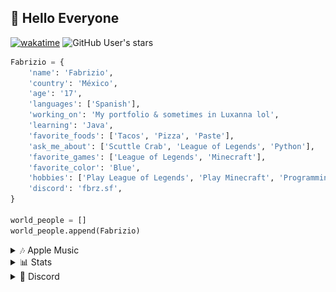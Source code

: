 ## 💠 Hello Everyone

[![wakatime](https://wakatime.com/badge/user/fb5a1b44-cf05-44dd-9651-e6216924c822.svg)](https://wakatime.com/@fb5a1b44-cf05-44dd-9651-e6216924c822)
![GitHub User's stars](https://img.shields.io/github/stars/FabrizioCoder?label=user%20stars)

```python
Fabrizio = {
    'name': 'Fabrizio',
    'country': 'México',
    'age': '17',
    'languages': ['Spanish'],
    'working_on': 'My portfolio & sometimes in Luxanna lol',
    'learning': 'Java',
    'favorite_foods': ['Tacos', 'Pizza', 'Paste'],
    'ask_me_about': ['Scuttle Crab', 'League of Legends', 'Python'],
    'favorite_games': ['League of Legends', 'Minecraft'],
    'favorite_color': 'Blue',
    'hobbies': ['Play League of Legends', 'Play Minecraft', 'Programming'],
    'discord': 'fbrz.sf',
}

world_people = []
world_people.append(Fabrizio)
```
<details>
<summary>🎶 Apple Music</summary>
<br>

[![Apple Music GitHub profile](https://music-profile.rayriffy.com/theme/dark.svg?uid=001438.f439551bb54d412fb491f85906f02831.0436)](https://github.com/rayriffy/apple-music-github-profile)

</details>

<details>
<summary>📊 Stats</summary>
<br>

[![](https://raw.githubusercontent.com/FabrizioCoder/FabrizioCoder/master/profile-summary-card-output/nord_dark/0-profile-details.svg)](https://github.com/vn7n24fzkq/github-profile-summary-cards)
[![](https://raw.githubusercontent.com/FabrizioCoder/FabrizioCoder/master/profile-summary-card-output/nord_dark/1-repos-per-language.svg)](https://github.com/vn7n24fzkq/github-profile-summary-cards) [![](https://raw.githubusercontent.com/FabrizioCoder/FabrizioCoder/master/profile-summary-card-output/nord_dark/2-most-commit-language.svg)](https://github.com/vn7n24fzkq/github-profile-summary-cards)
[![](https://raw.githubusercontent.com/FabrizioCoder/FabrizioCoder/master/profile-summary-card-output/nord_dark/3-stats.svg)](https://github.com/vn7n24fzkq/github-profile-summary-cards) [![](https://raw.githubusercontent.com/FabrizioCoder/FabrizioCoder/master/profile-summary-card-output/nord_dark/4-productive-time.svg)](https://github.com/vn7n24fzkq/github-profile-summary-cards)
  
<a href="https://wakatime.com/@FabrizioCoder" target="_blank">
	<img src="https://github-readme-stats.vercel.app/api/wakatime?username=FabrizioCoder&border_radius=5px&theme=dark&bg_color=1f1f1f&border_color=1f1f1f&icon_color=58a6ff&show_icons=true&custom_title=Weekly%20Stats&langs_count=3">
</a>

<!--START_SECTION:waka-->

```txt
TypeScript   1 hr 12 mins    ████████████████████████▓   98.98 %
JSON         0 secs          ▒░░░░░░░░░░░░░░░░░░░░░░░░   01.02 %
```

<!--END_SECTION:waka--> 
    
</details>


<details>
<summary>🔰 Discord</summary>
<br>

[![Discord Presence](https://lanyard.cnrad.dev/api/221399196480045056)](https://discord.com/users/221399196480045056)
</details>
